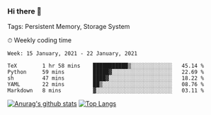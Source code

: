 ### Hi there 👋

Tags: Persistent Memory, Storage System

<!--

[![Anurag's github stats](https://github-readme-stats.vercel.app/api?username=wwyf)](https://github.com/anuraghazra/github-readme-stats)

[![Anurag's github stats](https://github-readme-stats.vercel.app/api?username=wwyf&count_private=true)](https://github.com/anuraghazra/github-readme-stats)


[![Top Langs](https://github-readme-stats.vercel.app/api/top-langs/?username=wwyf&count_private=true&&hide=jupyter%20notebook,html)](https://github.com/anuraghazra/github-readme-stats)



-->


⏱ Weekly coding time

<!--START_SECTION:waka-->
```text
Week: 15 January, 2021 - 22 January, 2021

TeX        1 hr 58 mins    ███████████▒░░░░░░░░░░░░░   45.14 % 
Python     59 mins         █████▓░░░░░░░░░░░░░░░░░░░   22.69 % 
sh         47 mins         ████▓░░░░░░░░░░░░░░░░░░░░   18.22 % 
YAML       22 mins         ██▒░░░░░░░░░░░░░░░░░░░░░░   08.76 % 
Markdown   8 mins          ▓░░░░░░░░░░░░░░░░░░░░░░░░   03.11 % 
```
<!--END_SECTION:waka-->



[![Anurag's github stats](https://github-readme-stats.vercel.app/api?username=wwyf&count_private=true&show_icons=true&hide_border=true)](https://github.com/anuraghazra/github-readme-stats) [![Top Langs](https://github-readme-stats.vercel.app/api/top-langs/?username=wwyf&count_private=true&hide=jupyter%20notebook,html,OpenEdge%20ABL&langs_count=10&layout=compact&hide_border=true)](https://github.com/anuraghazra/github-readme-stats)

<!--

[![willianrod's wakatime stats](https://github-readme-stats.vercel.app/api/wakatime?username=wwyf)](https://github.com/anuraghazra/github-readme-stats)


-->
